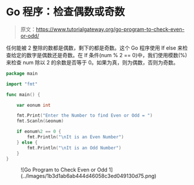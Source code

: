 # Go 程序：检查偶数或奇数

> 原文：<https://www.tutorialgateway.org/go-program-to-check-even-or-odd/>

任何能被 2 整除的数都是偶数，剩下的都是奇数。这个 Go 程序使用 If else 来检查给定的数字是偶数还是奇数。在 If 条件(num % 2 == 0)中，我们使用模数(%)来检查 num 除以 2 的余数是否等于 0。如果为真，则为偶数，否则为奇数。

```go
package main

import "fmt"

func main() {

    var eonum int

    fmt.Print("Enter the Number to find Even or Odd = ")
    fmt.Scanln(&eonum)

    if eonum%2 == 0 {
        fmt.Println("\nIt is an Even Number")
    } else {
        fmt.Println("\nIt is an Odd Number")
    }
}
```

<figure class="wp-block-image size-large">![Go Program to Check Even or Odd 1](../Images/1b3d1ab6ab444d46058c3ed049130d75.png)</figure>